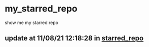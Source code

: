 # my_starred_repo
show me my starred repo

update at 11/08/21 12:18:28 in [starred_repo](./index.html)
---

